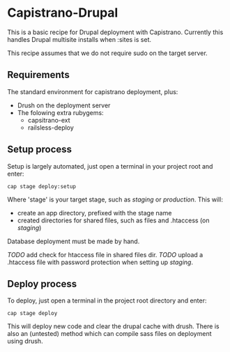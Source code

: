 Capistrano-Drupal
=================

This is a basic recipe for Drupal deployment with Capistrano. Currently this 
handles Drupal multisite installs when :sites is set.

This recipe assumes that we do not require sudo on the target server.

Requirements
------------

The standard environment for capistrano deployment, plus:

+ Drush on the deployment server
+ The folowing extra rubygems:
  + capsitrano-ext
  + railsless-deploy

Setup process
-------------

Setup is largely automated, just open a terminal in your project root and 
enter:

`cap stage deploy:setup`

Where 'stage' is your target stage, such as _staging_ or _production_. This will:

+ create an app directory, prefixed with the stage name
+ created directories for shared files, such as files and .htaccess (on _staging_)

Database deployment must be made by hand.

*TODO* add check for htaccess file in shared files dir. 
*TODO* upload a .htaccess file with password protection when setting up _staging_.

Deploy process
--------------

To deploy, just open a terminal in the project root directory and enter:

`cap stage deploy`

This will deploy new code and clear the drupal cache with drush. There is also
an (untested) method which can compile sass files on deployment using drush.
